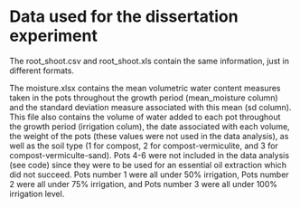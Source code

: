 # Data used for the dissertation experiment # 

The root_shoot.csv and root_shoot.xls contain the same information, just in different formats. 

The moisture.xlsx contains the mean volumetric water content measures taken in the pots throughout the growth period (mean_moisture column) and the standard deviation measure associated with this mean (sd column). This file also contains the volume of water added to each pot throughout the growth period (irrigation colum), the date associated with each volume, the weight of the pots (these values were not used in the data analysis), as well as the soil type (1 for compost, 2 for compost-vermiculite, and 3 for compost-vermiculte-sand). Pots 4-6 were not included in the data analysis (see code) since they were to be used for an essential oil extraction which did not succeed. Pots number 1 were all under 50% irrigation, Pots number 2 were all under 75% irrigation, and Pots number 3 were all under 100% irrigation level.  

